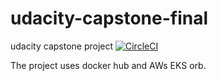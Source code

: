 # udacity-capstone-final
udacity capstone project
[![CircleCI](https://circleci.com/gh/raghuramsrinivasan/udacity-capstone-final/tree/main.svg?style=svg)](https://circleci.com/gh/raghuramsrinivasan/udacity-capstone-final/tree/main)

The project uses docker hub and AWs EKS orb.

